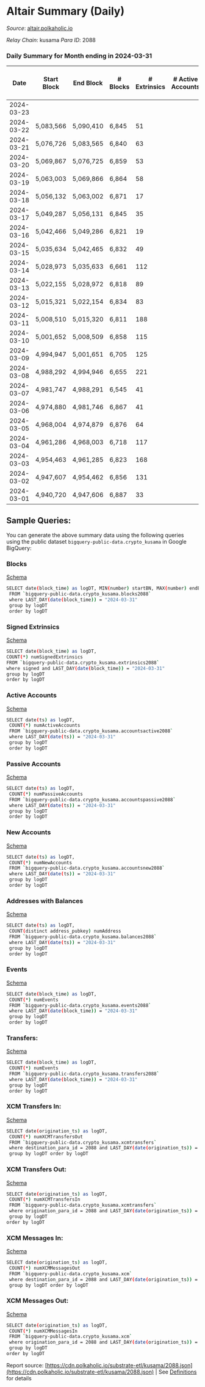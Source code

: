 # Altair Summary (Daily)

_Source_: [altair.polkaholic.io](https://altair.polkaholic.io)

*Relay Chain*: kusama
*Para ID*: 2088



### Daily Summary for Month ending in 2024-03-31


| Date    | Start Block | End Block | # Blocks | # Extrinsics | # Active Accounts | # Passive Accounts | # New Accounts | # Addresses | # Events  | # Transfers ($USD) | # XCM Transfers In ($USD) | # XCM Transfers Out ($USD) | # XCM In | # XCM Out | Issues |
|---------|-------------|-----------|----------|--------------|-------------------|--------------------|----------------|-------------|-----------|--------------------|---------------------------|----------------------------|----------|-----------|--------|
| 2024-03-23 |  |  |  |  |  |  |  |  |  |   |   |   |  |  |  |
| 2024-03-22 | 5,083,566 | 5,090,410 | 6,845 | 51 |  |  |  | 30,164 | 15,487 | 35 ($1,448.09) |   |   |  |  |  |
| 2024-03-21 | 5,076,726 | 5,083,565 | 6,840 | 63 |  |  |  | 30,156 | 15,593 | 46 ($8,979.38) |   |   |  |  |  |
| 2024-03-20 | 5,069,867 | 5,076,725 | 6,859 | 53 |  |  |  | 30,149 | 15,529 | 41 ($14,126.54) |   |   |  |  |  |
| 2024-03-19 | 5,063,003 | 5,069,866 | 6,864 | 58 |  |  |  | 30,147 | 15,614 | 50 ($46,585.06) |   |   |  |  |  |
| 2024-03-18 | 5,056,132 | 5,063,002 | 6,871 | 17 |  |  |  | 30,144 | 15,209 | 15 ($11,028.24) |   |   |  |  |  |
| 2024-03-17 | 5,049,287 | 5,056,131 | 6,845 | 35 |  |  |  | 30,140 | 15,356 | 27 ($14,556.26) |   |   |  |  |  |
| 2024-03-16 | 5,042,466 | 5,049,286 | 6,821 | 19 |  |  |  | 30,136 | 15,122 | 14 ($56,733.33) |   |   |  |  |  |
| 2024-03-15 | 5,035,634 | 5,042,465 | 6,832 | 49 |  |  |  | 30,136 | 15,440 | 42 ($20,868.79) |   |   |  |  |  |
| 2024-03-14 | 5,028,973 | 5,035,633 | 6,661 | 112 |  |  |  | 30,130 | 15,674 | 81 ($53,968.36) |   |   |  |  |  |
| 2024-03-13 | 5,022,155 | 5,028,972 | 6,818 | 89 |  |  |  | 30,136 | 15,823 | 64 ($27,670.22) |   |   |  |  |  |
| 2024-03-12 | 5,015,321 | 5,022,154 | 6,834 | 83 |  |  |  | 30,124 | 15,742 | 66 ($32,582.91) |   |   |  |  |  |
| 2024-03-11 | 5,008,510 | 5,015,320 | 6,811 | 188 |  |  |  | 30,119 | 16,115 | 129 ($14,136.02) |   |   |  |  |  |
| 2024-03-10 | 5,001,652 | 5,008,509 | 6,858 | 115 |  |  |  | 30,104 | 14,817 | 90 ($27,684.92) |   |   |  |  |  |
| 2024-03-09 | 4,994,947 | 5,001,651 | 6,705 | 125 |  |  |  | 30,099 | 14,571 | 106 ($23,363.61) |   |   |  |  |  |
| 2024-03-08 | 4,988,292 | 4,994,946 | 6,655 | 221 |  |  |  | 30,085 | 15,446 | 174 ($68,201.82) |   |   |  |  |  |
| 2024-03-07 | 4,981,747 | 4,988,291 | 6,545 | 41 |  |  |  | 30,071 | 13,457 | 20 ($1,225.02) |   |   |  |  |  |
| 2024-03-06 | 4,974,880 | 4,981,746 | 6,867 | 41 |  |  |  | 30,065 | 14,132 | 36 ($9,285.91) |   |   |  |  |  |
| 2024-03-05 | 4,968,004 | 4,974,879 | 6,876 | 64 |  |  |  | 30,065 | 14,359 | 49 ($7,791.20) |   |   |  |  |  |
| 2024-03-04 | 4,961,286 | 4,968,003 | 6,718 | 117 |  |  |  | 30,061 | 14,504 | 93 ($10,521.77) |   |   |  |  |  |
| 2024-03-03 | 4,954,463 | 4,961,285 | 6,823 | 168 |  |  |  | 30,051 | 15,304 | 146 ($31,592.34) |   |   |  |  |  |
| 2024-03-02 | 4,947,607 | 4,954,462 | 6,856 | 131 |  |  |  | 30,042 | 15,013 | 111 ($26,262.23) |   |   |  |  |  |
| 2024-03-01 | 4,940,720 | 4,947,606 | 6,887 | 33 |  |  |  | 30,032 | 14,090 | 23 ($976.75) |   |   |  |  |  |

## Sample Queries:
You can generate the above summary data using the following queries using the public dataset `bigquery-public-data.crypto_kusama` in Google BigQuery:


### Blocks 

[Schema](https://github.com/colorfulnotion/substrate-etl/blob/main/schema/blocks.json)

```bash
SELECT date(block_time) as logDT, MIN(number) startBN, MAX(number) endBN, COUNT(*) numBlocks 
 FROM `bigquery-public-data.crypto_kusama.blocks2088`  
 where LAST_DAY(date(block_time)) = "2024-03-31" 
 group by logDT 
 order by logDT
```

### Signed Extrinsics 

[Schema](https://github.com/colorfulnotion/substrate-etl/blob/main/schema/extrinsics.json)

```bash
SELECT date(block_time) as logDT, 
COUNT(*) numSignedExtrinsics 
FROM `bigquery-public-data.crypto_kusama.extrinsics2088`  
where signed and LAST_DAY(date(block_time)) = "2024-03-31" 
group by logDT 
order by logDT
```

### Active Accounts 

[Schema](https://github.com/colorfulnotion/substrate-etl/blob/main/schema/accountsactive.json)

```bash
SELECT date(ts) as logDT, 
 COUNT(*) numActiveAccounts 
 FROM `bigquery-public-data.crypto_kusama.accountsactive2088` 
 where LAST_DAY(date(ts)) = "2024-03-31" 
 group by logDT 
 order by logDT
```

### Passive Accounts 

[Schema](https://github.com/colorfulnotion/substrate-etl/blob/main/schema/accountspassive.json)

```bash
SELECT date(ts) as logDT, 
 COUNT(*) numPassiveAccounts 
 FROM `bigquery-public-data.crypto_kusama.accountspassive2088` 
 where LAST_DAY(date(ts)) = "2024-03-31" 
 group by logDT 
 order by logDT
```

### New Accounts 

[Schema](https://github.com/colorfulnotion/substrate-etl/blob/main/schema/accountsnew.json)

```bash
SELECT date(ts) as logDT, 
 COUNT(*) numNewAccounts 
 FROM `bigquery-public-data.crypto_kusama.accountsnew2088` 
 where LAST_DAY(date(ts)) = "2024-03-31" 
 group by logDT
 order by logDT
```

### Addresses with Balances 

[Schema](https://github.com/colorfulnotion/substrate-etl/blob/main/schema/balances.json)

```bash
SELECT date(ts) as logDT,
 COUNT(distinct address_pubkey) numAddress 
 FROM `bigquery-public-data.crypto_kusama.balances2088` 
 where LAST_DAY(date(ts)) = "2024-03-31" 
 group by logDT 
 order by logDT
```

### Events 

[Schema](https://github.com/colorfulnotion/substrate-etl/blob/main/schema/events.json)

```bash
SELECT date(block_time) as logDT, 
 COUNT(*) numEvents 
 FROM `bigquery-public-data.crypto_kusama.events2088` 
 where LAST_DAY(date(block_time)) = "2024-03-31" 
 group by logDT 
 order by logDT
```

### Transfers:

[Schema](https://github.com/colorfulnotion/substrate-etl/blob/main/schema/transfers.json)

```bash
SELECT date(block_time) as logDT, 
 COUNT(*) numEvents 
 FROM `bigquery-public-data.crypto_kusama.transfers2088` 
 where LAST_DAY(date(block_time)) = "2024-03-31" 
 group by logDT 
 order by logDT
```

### XCM Transfers In: 

[Schema](https://github.com/colorfulnotion/substrate-etl/blob/main/schema/xcmtransfers.json)

```bash
SELECT date(origination_ts) as logDT, 
 COUNT(*) numXCMTransfersOut 
 FROM `bigquery-public-data.crypto_kusama.xcmtransfers` 
 where destination_para_id = 2088 and LAST_DAY(date(origination_ts)) = "2024-03-31" 
 group by logDT order by logDT
```

### XCM Transfers Out: 

[Schema](https://github.com/colorfulnotion/substrate-etl/blob/main/schema/xcmtransfers.json)

```bash
SELECT date(origination_ts) as logDT, 
 COUNT(*) numXCMTransfersIn 
 FROM `bigquery-public-data.crypto_kusama.xcmtransfers` 
 where origination_para_id = 2088 and LAST_DAY(date(origination_ts)) = "2024-03-31" 
 group by logDT 
order by logDT
```

### XCM Messages In: 

[Schema](https://github.com/colorfulnotion/substrate-etl/blob/main/schema/xcm.json)

```bash
SELECT date(origination_ts) as logDT, 
 COUNT(*) numXCMMessagesOut 
 FROM `bigquery-public-data.crypto_kusama.xcm` 
 where destination_para_id = 2088 and LAST_DAY(date(origination_ts)) = "2024-03-31" 
 group by logDT order by logDT
```

### XCM Messages Out: 

[Schema](https://github.com/colorfulnotion/substrate-etl/blob/main/schema/xcm.json)

```bash
SELECT date(origination_ts) as logDT, 
 COUNT(*) numXCMMessagesIn 
 FROM `bigquery-public-data.crypto_kusama.xcm` 
 where origination_para_id = 2088 and LAST_DAY(date(origination_ts)) = "2024-03-31" 
 group by logDT 
order by logDT
```


Report source: [https://cdn.polkaholic.io/substrate-etl/kusama/2088.json](https://cdn.polkaholic.io/substrate-etl/kusama/2088.json) | See [Definitions](/DEFINITIONS.md) for details
